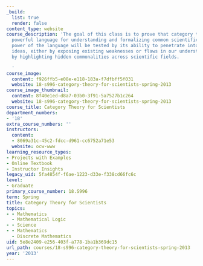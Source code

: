 ```yaml
---
_build:
  list: true
  render: false
content_type: website
course_description: 'The goal of this class is to prove that category theory is a
  powerful language for understanding and formalizing common scientific models. The
  power of the language will be tested by its ability to penetrate into taken-for-granted
  ideas, either by exposing existing weaknesses or flaws in our understanding, or
  by highlighting hidden commonalities across scientific fields.

  '
course_image:
  content: f926ffb5-e08e-e118-183a-f7dfbff5f031
  website: 18-s996-category-theory-for-scientists-spring-2013
course_image_thumbnail:
  content: 8f40e1ed-d8a7-03b0-3f91-5a7527b1c264
  website: 18-s996-category-theory-for-scientists-spring-2013
course_title: Category Theory for Scientists
department_numbers:
- '18'
extra_course_numbers: ''
instructors:
  content:
  - 8069a31c-45c2-fdcc-d961-cc6752a71e53
  website: ocw-www
learning_resource_types:
- Projects with Examples
- Online Textbook
- Instructor Insights
legacy_uid: 5fa4854f-f6ae-1223-d33e-f338cd66fc6c
level:
- Graduate
primary_course_number: 18.S996
term: Spring
title: Category Theory for Scientists
topics:
- - Mathematics
  - Mathematical Logic
- - Science
- - Mathematics
  - Discrete Mathematics
uid: 5e8e2409-e256-403f-a778-1ba1b369dc15
url_path: courses/18-s996-category-theory-for-scientists-spring-2013
year: '2013'
---
```

